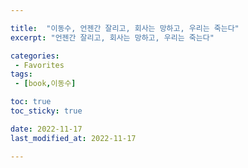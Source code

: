 ```yaml
---

title:  "이동수, 언젠간 잘리고, 회사는 망하고, 우리는 죽는다"
excerpt: "언젠간 잘리고, 회사는 망하고, 우리는 죽는다"

categories:
 - Favorites
tags:
 - [book,이동수]

toc: true
toc_sticky: true

date: 2022-11-17
last_modified_at: 2022-11-17

---
```


####